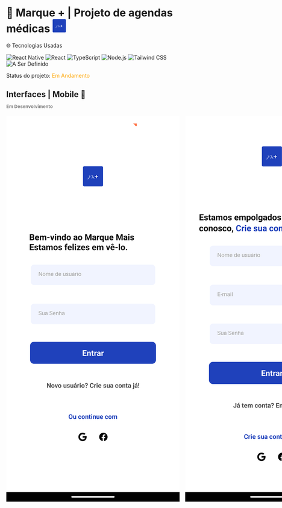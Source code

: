 <h1>📝 Marque + | Projeto de agendas médicas
<img src="src/assets/LogoMplus.png" style="width: 35px">
</h1>

<div>
<p>🌐 Tecnologias Usadas</p>

![React Native](https://img.shields.io/badge/React%20Native-61DAFB?style=flat&logo=react&logoColor=white)
![React](https://img.shields.io/badge/React-61DAFB?style=flat&logo=react&logoColor=white)
![TypeScript](https://img.shields.io/badge/TypeScript-007ACC?style=flat&logo=typescript&logoColor=white)
![Node.js](https://img.shields.io/badge/Node.js-339933?style=flat&logo=node.js&logoColor=white)
![Tailwind CSS](https://img.shields.io/badge/Tailwind%20CSS-06B6D4?style=flat&logo=tailwindcss&logoColor=white)
![A Ser Definido](https://img.shields.io/badge/Status-A%20Ser%20Definido-lightgrey?style=flat)
</div>

<div>
<p>Status do projeto: <span style="color: Orange">Em Andamento</span></p>
<h2>Interfaces | Mobile 📱<br>
<p style="color: grey; font-size: 12px">Em Desenvolvimento</p>
</h2>

<div style="display:flex; flex-direction: row; gap: 15px">
<img src="src/assets/InterfaceLogin.png" />
<img src="src/assets/InterfaceSignUp.png" />
</div>
</div>